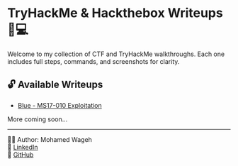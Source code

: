 # TryHackMe & Hackthebox Writeups 🧠💻

Welcome to my collection of CTF and TryHackMe walkthroughs. Each one includes full steps, commands, and screenshots for clarity.

## 🔓 Available Writeups

- [Blue - MS17-010 Exploitation](./Blue/README.md)

More coming soon...

---

👨‍💻 Author: Mohamed Wageh  
🔗 [LinkedIn](https://www.linkedin.com/in/mohamed-wageh-101127241)  
📁 [GitHub](https://github.com/mohamed-wageh1)
